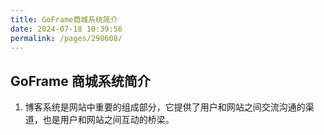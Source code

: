 ```yaml
---
title: GoFrame商城系统简介
date: 2024-07-18 10:39:56
permalink: /pages/298608/
---
```


## GoFrame 商城系统简介

1. 博客系统是网站中重要的组成部分，它提供了用户和网站之间交流沟通的渠道，也是用户和网站之间互动的桥梁。
